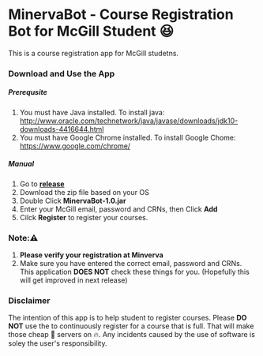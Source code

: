 # MinervaBot - Course Registration Bot for McGill Student :laughing:

This is a course registration app for McGill studetns.

### Download and Use the App

##### Prerequsite
1. You must have Java installed. To install java:
http://www.oracle.com/technetwork/java/javase/downloads/jdk10-downloads-4416644.html
2. You must have Google Chrome installed. To install Google
Chome: https://www.google.com/chrome/

##### Manual
1. Go to [**release**](https://github.com/jiajunchen1995/MinervaBot/releases)
2. Download the zip file based on your OS
3. Double Click **MinervaBot-1.0.jar**
4. Enter your McGill email, password and CRNs, then Click **Add**
5. Cilck **Register** to register your courses.

### Note::warning:
1. **Please verify your registration at Minverva**
2. Make sure you have entered the correct email, password and CRNs. This application
**DOES NOT** check these things for you. (Hopefully this will get improved in next
release)



### Disclaimer
The intention of this app is to help student to register courses. Please **DO NOT**
use the to continuously register for a course that is full. That will make those
cheap :shit: servers on :fire:. Any incidents caused by the use of software is
soley the user's responsibility.
